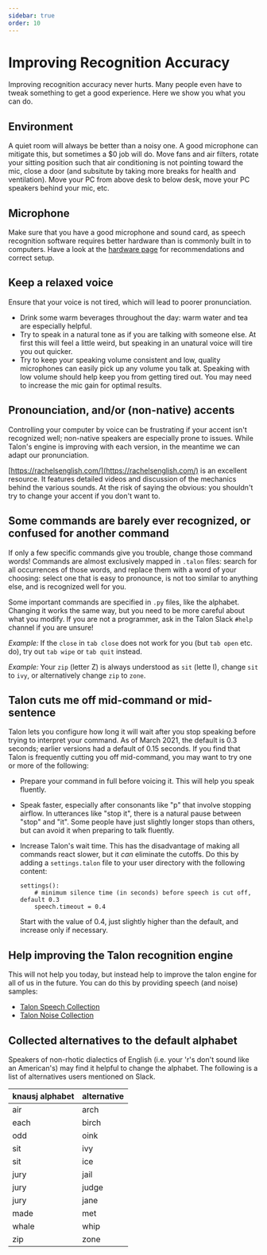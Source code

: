 ```yaml
---
sidebar: true
order: 10
---
```


# Improving Recognition Accuracy

Improving recognition accuracy never hurts.  Many people even have to tweak something to get a good experience.  Here we show you what you can do.


## Environment

A quiet room will always be better than a noisy one.  A good microphone can mitigate this, but sometimes a $0 job will do.  Move fans and air filters, rotate your sitting position such that air conditioning is not pointing toward the mic, close a door (and subsitute by taking more breaks for health and ventilation).  Move your PC from above desk to below desk, move your PC speakers behind your mic, etc.


## Microphone

Make sure that you have a good microphone and sound card, as speech recognition software requires better hardware than is commonly built in to computers. Have a look at the [hardware page](/hardware) for recommendations and correct setup.


## Keep a relaxed voice

Ensure that your voice is not tired, which will lead to poorer pronunciation.

- Drink some warm beverages throughout the day: warm water and tea are especially helpful.
- Try to speak in a natural tone as if you are talking with someone else.  At first this will feel a little weird, but speaking in an unatural voice will tire you out quicker.
- Try to keep your speaking volume consistent and low, quality microphones can easily pick up any volume you talk at.  Speaking with low volume should help keep you from getting tired out.  You may need to increase the mic gain for optimal results.


## Pronounciation, and/or (non-native) accents

Controlling your computer by voice can be frustrating if your accent isn't recognized well; non-native speakers are especially prone to issues.  While Talon's engine is improving with each version, in the meantime we can adapt our pronunciation.

[https://rachelsenglish.com/](https://rachelsenglish.com/) is an excellent resource. It features detailed videos and discussion of the mechanics behind the various sounds. At the risk of saying the obvious: you shouldn't try to change your accent if you don't want to.


## Some commands are barely ever recognized, or confused for another command

If only a few specific commands give you trouble, change those command words!  Commands are almost exclusively mapped in `.talon` files: search for all occurrences of those words, and replace them with a word of your choosing: select one that is easy to pronounce, is not too similar to anything else, and is recognized well for you.

Some important commands are specified in `.py` files, like the alphabet.  Changing it works the same way, but you need to be more careful about what you modify.  If you are not a programmer, ask in the Talon Slack `#help` channel if you are unsure!

_Example:_  If the `close` in `tab close` does not work for you (but `tab open` etc. do), try out `tab wipe` or `tab quit` instead.

_Example:_ Your `zip` (letter Z) is always understood as `sit` (lette I), change `sit` to `ivy`, or alternatively change `zip` to `zone`.


## Talon cuts me off mid-command or mid-sentence

Talon lets you configure how long it will wait after you stop speaking before trying to interpret your command. As of March 2021, the default is 0.3 seconds; earlier versions had a default of 0.15 seconds. If you find that Talon is frequently cutting you off mid-command, you may want to try one or more of the following:

* Prepare your command in full before voicing it.  This will help you speak fluently.

* Speak faster, especially after consonants like "p" that involve stopping airflow. In utterances like "stop it", there is a natural pause between "stop" and "it".  Some people have just slightly longer stops than others, but can avoid it when preparing to talk fluently.

* Increase Talon's wait time. This has the disadvantage of making all commands react slower, but it _can_ eliminate the cutoffs. Do this by adding a `settings.talon` file to your user directory with the following content:
  ```
  settings():
      # minimum silence time (in seconds) before speech is cut off, default 0.3
      speech.timeout = 0.4
  ```
  Start with the value of 0.4, just slightly higher than the default, and increase only if necessary.


## Help improving the Talon recognition engine

This will not help you today, but instead help to improve the talon engine for all of us in the future.  You can do this by providing speech (and noise) samples:

* [Talon Speech Collection](https://speech.talonvoice.com/)
* [Talon Noise Collection](https://noise.talonvoice.com/)


## Collected alternatives to the default alphabet

Speakers of non-rhotic dialectics of English (i.e. your 'r's don't sound like an American's) may find it helpful to change the alphabet. The following is a list of alternatives users mentioned on Slack.

knausj alphabet | alternative
--- | ---
air | arch
each | birch
odd | oink
sit | ivy
sit | ice
jury | jail
jury | judge
jury | jane
made | met
whale | whip
zip | zone
